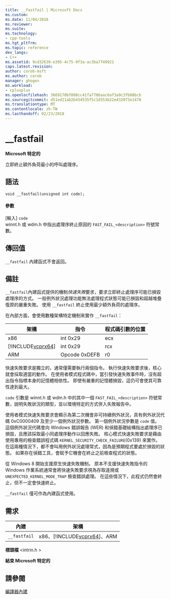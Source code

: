 ```yaml
---
title: __fastfail | Microsoft Docs
ms.custom: 
ms.date: 11/04/2016
ms.reviewer: 
ms.suite: 
ms.technology:
- cpp-tools
ms.tgt_pltfrm: 
ms.topic: reference
dev_langs:
- C++
ms.assetid: 9cd32639-e395-4c75-9f3a-ac3ba7f49921
caps.latest.revision: 
author: corob-msft
ms.author: corob
manager: ghogen
ms.workload:
- cplusplus
ms.openlocfilehash: 3669170bf888cc41fa7706aac6af3a9c3fb08bcb
ms.sourcegitcommit: d51ed21ab2b434535f5c1d553b22e432073e1478
ms.translationtype: MT
ms.contentlocale: zh-TW
ms.lasthandoff: 02/23/2018
---
```

# <a name="fastfail"></a>__fastfail
**Microsoft 特定的**  
  
 立即終止額外負荷最小的呼叫處理序。  
  
## <a name="syntax"></a>語法  
  
```  
void __fastfail(unsigned int code);  
```  
  
#### <a name="parameters"></a>參數  
 [輸入] `code`  
 winnt.h 或 wdm.h 中指出處理序終止原因的 `FAST_FAIL_<description>` 符號常數。  
  
## <a name="return-value"></a>傳回值  
 `__fastfail` 內建函式不會返回。  
  
## <a name="remarks"></a>備註  
 `__fastfail`內建函式提供的機制*快速失敗*要求，要求立即終止處理序可能已損毀處理序的方式。 一般例外狀況處理功能無法處理程式狀態可能已損毀和超越堆疊復原的嚴重失敗。 使用 `__fastfail` 終止使用最少額外負荷的處理序。  
  
 在內部方面，會使用數種架構特定機制來實作 `__fastfail`：  
  
|架構|指令|程式碼引數的位置|  
|------------------|-----------------|-------------------------------|  
|x86|int 0x29|ecx|  
|[!INCLUDE[vcprx64](../assembler/inline/includes/vcprx64_md.md)]|int 0x29|rcx|  
|ARM|Opcode 0xDEFB|r0|  
  
 快速失敗要求是獨立的，通常僅需要執行兩個指令。 執行快速失敗要求後，核心就會採取適當的動作。 在使用者模式程式碼中，當引發快速失敗事件時，沒有超出指令指標本身的記憶體相依性。 即使有嚴重的記憶體損毀，這仍可會使其可靠性達到最大。  
  
 `code` 引數是 winnt.h 或 wdm.h 中的其中一個 `FAST_FAIL_<description>` 符號常數，說明失敗狀況的類型，並以環境特定的方式併入失敗報告中。  
  
 使用者模式快速失敗要求會顯示為第二次機會非可持續例外狀況，具有例外狀況代碼 0xC0000409 及至少一個例外狀況參數。 第一個例外狀況參數是 `code` 值。 這個例外狀況代碼會向 Windows 錯誤報告 (WER) 和偵錯基礎結構指出處理序已損毀，且應該採取最小同處理序動作以回應失敗。 核心模式快速失敗要求是藉由使用專用的檢查錯誤程式碼 `KERNEL_SECURITY_CHECK_FAILURE`(0x139) 來實作。 在這兩種情況下，都不會叫用例外狀況處理常式，因為是預期程式要處於損毀的狀態。 如果存在偵錯工具，會賦予它機會在終止之前檢查程式的狀態。  
  
 從 Windows 8 開始支援原生快速失敗機制。 原本不支援快速失敗指令的 Windows 作業系統通常會將快速失敗要求視為存取違規或 `UNEXPECTED_KERNEL_MODE_TRAP` 檢查錯誤處理。 在這些情況下，此程式仍然會終止，但不一定會快速終止。  
  
 `__fastfail` 僅可作為內建函式使用。  
  
## <a name="requirements"></a>需求  
  
|內建|架構|  
|---------------|------------------|  
|`__fastfail`|x86、[!INCLUDE[vcprx64](../assembler/inline/includes/vcprx64_md.md)]、ARM|  
  
 **標頭檔** \<intrin.h >  
  
**結束 Microsoft 特定的**  
  
## <a name="see-also"></a>請參閱  
 [編譯器內建](../intrinsics/compiler-intrinsics.md)